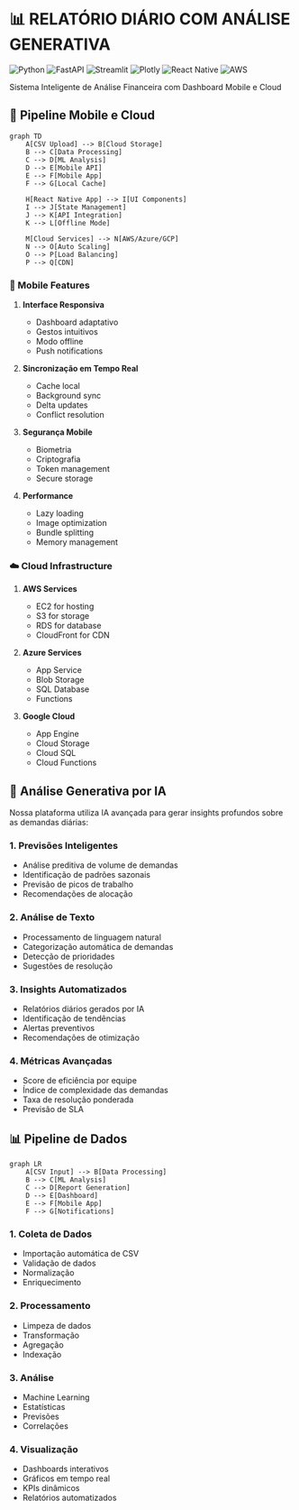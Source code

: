 # 📊 RELATÓRIO DIÁRIO COM ANÁLISE GENERATIVA

![Python](https://img.shields.io/badge/Python-3776AB?style=for-the-badge&logo=python&logoColor=white)
![FastAPI](https://img.shields.io/badge/FastAPI-009688?style=for-the-badge&logo=fastapi&logoColor=white)
![Streamlit](https://img.shields.io/badge/Streamlit-FF4B4B?style=for-the-badge&logo=streamlit&logoColor=white)
![Plotly](https://img.shields.io/badge/Plotly-3F4F75?style=for-the-badge&logo=plotly&logoColor=white)
![React Native](https://img.shields.io/badge/React_Native-61DAFB?style=for-the-badge&logo=react&logoColor=black)
![AWS](https://img.shields.io/badge/AWS-232F3E?style=for-the-badge&logo=amazon-aws&logoColor=white)

Sistema Inteligente de Análise Financeira com Dashboard Mobile e Cloud

## 📱 Pipeline Mobile e Cloud

```mermaid
graph TD
    A[CSV Upload] --> B[Cloud Storage]
    B --> C[Data Processing]
    C --> D[ML Analysis]
    D --> E[Mobile API]
    E --> F[Mobile App]
    F --> G[Local Cache]
    
    H[React Native App] --> I[UI Components]
    I --> J[State Management]
    J --> K[API Integration]
    K --> L[Offline Mode]
    
    M[Cloud Services] --> N[AWS/Azure/GCP]
    N --> O[Auto Scaling]
    O --> P[Load Balancing]
    P --> Q[CDN]
```

### 📱 Mobile Features
1. **Interface Responsiva**
   - Dashboard adaptativo
   - Gestos intuitivos
   - Modo offline
   - Push notifications

2. **Sincronização em Tempo Real**
   - Cache local
   - Background sync
   - Delta updates
   - Conflict resolution

3. **Segurança Mobile**
   - Biometria
   - Criptografia
   - Token management
   - Secure storage

4. **Performance**
   - Lazy loading
   - Image optimization
   - Bundle splitting
   - Memory management

### ☁️ Cloud Infrastructure
1. **AWS Services**
   - EC2 for hosting
   - S3 for storage
   - RDS for database
   - CloudFront for CDN

2. **Azure Services**
   - App Service
   - Blob Storage
   - SQL Database
   - Functions

3. **Google Cloud**
   - App Engine
   - Cloud Storage
   - Cloud SQL
   - Cloud Functions

## 🤖 Análise Generativa por IA

Nossa plataforma utiliza IA avançada para gerar insights profundos sobre as demandas diárias:

### 1. Previsões Inteligentes
- Análise preditiva de volume de demandas
- Identificação de padrões sazonais
- Previsão de picos de trabalho
- Recomendações de alocação

### 2. Análise de Texto
- Processamento de linguagem natural
- Categorização automática de demandas
- Detecção de prioridades
- Sugestões de resolução

### 3. Insights Automatizados
- Relatórios diários gerados por IA
- Identificação de tendências
- Alertas preventivos
- Recomendações de otimização

### 4. Métricas Avançadas
- Score de eficiência por equipe
- Índice de complexidade das demandas
- Taxa de resolução ponderada
- Previsão de SLA

## 📊 Pipeline de Dados

```mermaid
graph LR
    A[CSV Input] --> B[Data Processing]
    B --> C[ML Analysis]
    C --> D[Report Generation]
    D --> E[Dashboard]
    E --> F[Mobile App]
    F --> G[Notifications]
```

### 1. Coleta de Dados
- Importação automática de CSV
- Validação de dados
- Normalização
- Enriquecimento

### 2. Processamento
- Limpeza de dados
- Transformação
- Agregação
- Indexação

### 3. Análise
- Machine Learning
- Estatísticas
- Previsões
- Correlações

### 4. Visualização
- Dashboards interativos
- Gráficos em tempo real
- KPIs dinâmicos
- Relatórios automatizados
